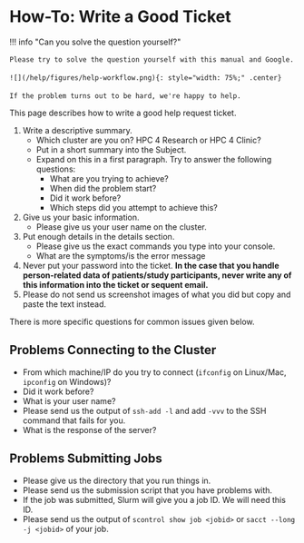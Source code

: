# How-To: Write a Good Ticket

!!! info "Can you solve the question yourself?"

    Please try to solve the question yourself with this manual and Google.

    ![](/help/figures/help-workflow.png){: style="width: 75%;" .center}

    If the problem turns out to be hard, we're happy to help.

This page describes how to write a good help request ticket.

1. Write a descriptive summary.
    - Which cluster are you on? HPC 4 Research or HPC 4 Clinic?
    - Put in a short summary into the Subject.
    - Expand on this in a first paragraph.
      Try to answer the following questions:
        - What are you trying to achieve?
        - When did the problem start?
        - Did it work before?
        - Which steps did you attempt to achieve this?
2. Give us your basic information.
    - Please give us your user name on the cluster.
3. Put enough details in the details section.
    - Please give us the exact commands you type into your console.
    - What are the symptoms/is the error message
4. Never put your password into the ticket.
   **In the case that you handle person-related data of patients/study participants, never write any of this information into the ticket or sequent email.**
5. Please do not send us screenshot images of what you did but copy and paste the text instead.

There is more specific questions for common issues given below.

## Problems Connecting to the Cluster

- From which machine/IP do you try to connect (`ifconfig` on Linux/Mac, `ipconfig` on Windows)?
- Did it work before?
- What is your user name?
- Please send us the output of `ssh-add -l` and add `-vvv` to the SSH command that fails for you.
- What is the response of the server?

## Problems Submitting Jobs

- Please give us the directory that you run things in.
- Please send us the submission script that you have problems with.
- If the job was submitted, Slurm  will give you a job ID.
  We will need this ID.
- Please send us the output of `scontrol show job <jobid>` or `sacct --long -j <jobid>` of your job.

